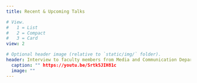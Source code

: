 ```yaml
---
title: Recent & Upcoming Talks

# View.
#   1 = List
#   2 = Compact
#   3 = Card
view: 2

# Optional header image (relative to `static/img/` folder).
header: Interview to faculty members from Media and Communication Department at Taif University
  caption: "" https://youtu.be/Srtk5JIH81c
  image: ""
---
```

